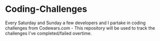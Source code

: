 # Coding-Challenges
Every Saturday and Sunday a few developers and I partake in coding challenges from Codewars.com - This repository will be used to track the challenges I've completed/failed overtime.
